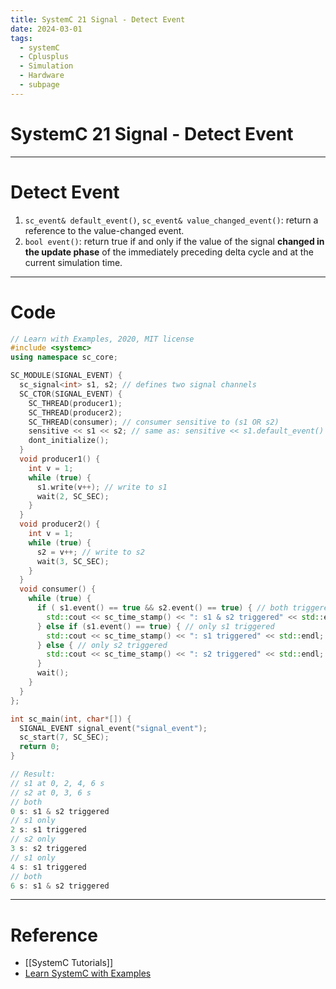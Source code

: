 ```yaml
---
title: SystemC 21 Signal - Detect Event
date: 2024-03-01
tags:
  - systemC
  - Cplusplus
  - Simulation
  - Hardware
  - subpage
---
```

# SystemC 21 Signal - Detect Event

---

# Detect Event 

1. `sc_event& default_event()`, `sc_event& value_changed_event()`: return a reference to the value-changed event.
2. `bool event()`: return true if and only if the value of the signal **changed in the update phase** of the immediately preceding delta cycle and at the current simulation time.

---

# Code

```cpp
// Learn with Examples, 2020, MIT license
#include <systemc>
using namespace sc_core;

SC_MODULE(SIGNAL_EVENT) {
  sc_signal<int> s1, s2; // defines two signal channels
  SC_CTOR(SIGNAL_EVENT) {
    SC_THREAD(producer1);
    SC_THREAD(producer2);
    SC_THREAD(consumer); // consumer sensitive to (s1 OR s2)
    sensitive << s1 << s2; // same as: sensitive << s1.default_event() << s2.value_changed_event();
    dont_initialize();
  }
  void producer1() {
    int v = 1;
    while (true) {
      s1.write(v++); // write to s1
      wait(2, SC_SEC);
    }
  }
  void producer2() {
    int v = 1;
    while (true) {
      s2 = v++; // write to s2
      wait(3, SC_SEC);
    }
  }
  void consumer() {
    while (true) {
      if ( s1.event() == true && s2.event() == true) { // both triggered
        std::cout << sc_time_stamp() << ": s1 & s2 triggered" << std::endl; 
      } else if (s1.event() == true) { // only s1 triggered
        std::cout << sc_time_stamp() << ": s1 triggered" << std::endl; 
      } else { // only s2 triggered
        std::cout << sc_time_stamp() << ": s2 triggered" << std::endl; 
      }
      wait();
    }
  }
};

int sc_main(int, char*[]) {
  SIGNAL_EVENT signal_event("signal_event");
  sc_start(7, SC_SEC);
  return 0;
}

// Result:
// s1 at 0, 2, 4, 6 s
// s2 at 0, 3, 6 s
// both
0 s: s1 & s2 triggered
// s1 only
2 s: s1 triggered
// s2 only
3 s: s2 triggered
// s1 only
4 s: s1 triggered
// both
6 s: s1 & s2 triggered
```



---

# Reference

- [[SystemC Tutorials]]
- [Learn SystemC with Examples](https://www.learnwithexamples.com/)


